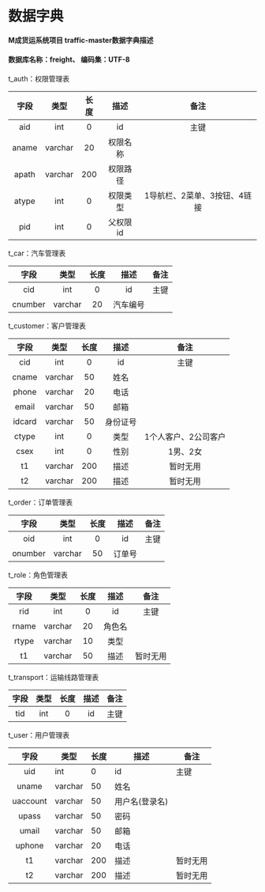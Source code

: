 # 数据字典

#### M成货运系统项目 traffic-master数据字典描述

#### 数据库名称：freight、	编码集：UTF-8

t_auth：权限管理表

| 字段  |  类型   | 长度 |   描述   |             备注             |
| :---: | :-----: | :--: | :------: | :--------------------------: |
|  aid  |   int   |  0   |    id    |             主键             |
| aname | varchar |  20  | 权限名称 |                              |
| apath | varchar | 200  | 权限路径 |                              |
| atype |   int   |  0   | 权限类型 | 1导航栏、2菜单、3按钮、4链接 |
|  pid  |   int   |  0   | 父权限id |                              |

t_car：汽车管理表

|  字段   |  类型   | 长度 |   描述   | 备注 |
| :-----: | :-----: | :--: | :------: | :--: |
|   cid   |   int   |  0   |    id    | 主键 |
| cnumber | varchar |  20  | 汽车编号 |      |

t_customer：客户管理表

|  字段  |  类型   | 长度 |   描述   |         备注         |
| :----: | :-----: | :--: | :------: | :------------------: |
|  cid   |   int   |  0   |    id    |         主键         |
| cname  | varchar |  50  |   姓名   |                      |
| phone  | varchar |  20  |   电话   |                      |
| email  | varchar |  50  |   邮箱   |                      |
| idcard | varchar |  50  | 身份证号 |                      |
| ctype  |   int   |  0   |   类型   | 1个人客户、2公司客户 |
|  csex  |   int   |  0   |   性别   |       1男、2女       |
|   t1   | varchar | 200  |   描述   |       暂时无用       |
|   t2   | varchar | 200  |   描述   |       暂时无用       |

t_order：订单管理表

|  字段   |  类型   | 长度 |  描述  | 备注 |
| :-----: | :-----: | :--: | :----: | :--: |
|   oid   |   int   |  0   |   id   | 主键 |
| onumber | varchar |  50  | 订单号 |      |

t_role：角色管理表

| 字段  |  类型   | 长度 |  描述  |   备注   |
| :---: | :-----: | :--: | :----: | :------: |
|  rid  |   int   |  0   |   id   |   主键   |
| rname | varchar |  20  | 角色名 |          |
| rtype | varchar |  10  |  类型  |          |
|  t1   | varchar |  50  |  描述  | 暂时无用 |

t_transport：运输线路管理表

| 字段 | 类型 | 长度 | 描述 | 备注 |
| :--: | :--: | :--: | :--: | :--: |
| tid  | int  |  0   |  id  | 主键 |

t_user：用户管理表

|   字段   | 类型    | 长度 | 描述           | 备注     |
| :------: | ------- | ---- | -------------- | -------- |
|   uid    | int     | 0    | id             | 主键     |
|  uname   | varchar | 50   | 姓名           |          |
| uaccount | varchar | 50   | 用户名(登录名) |          |
|  upass   | varchar | 50   | 密码           |          |
|  umail   | varchar | 50   | 邮箱           |          |
|  uphone  | varchar | 20   | 电话           |          |
|    t1    | varchar | 200  | 描述           | 暂时无用 |
|    t2    | varchar | 200  | 描述           | 暂时无用 |